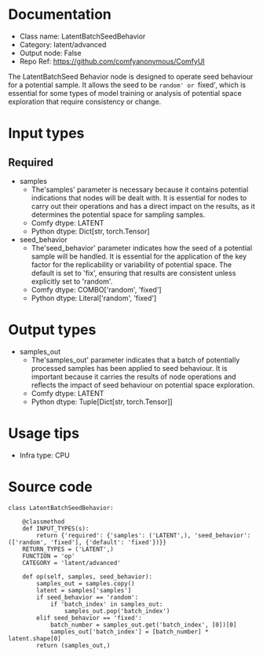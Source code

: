 # Documentation
- Class name: LatentBatchSeedBehavior
- Category: latent/advanced
- Output node: False
- Repo Ref: https://github.com/comfyanonymous/ComfyUI

The LatentBatchSeed Behavior node is designed to operate seed behaviour for a potential sample. It allows the seed to be `random' or `fixed', which is essential for some types of model training or analysis of potential space exploration that require consistency or change.

# Input types
## Required
- samples
    - The'samples' parameter is necessary because it contains potential indications that nodes will be dealt with. It is essential for nodes to carry out their operations and has a direct impact on the results, as it determines the potential space for sampling samples.
    - Comfy dtype: LATENT
    - Python dtype: Dict[str, torch.Tensor]
- seed_behavior
    - The'seed_behavior' parameter indicates how the seed of a potential sample will be handled. It is essential for the application of the key factor for the replicability or variability of potential space. The default is set to 'fix', ensuring that results are consistent unless explicitly set to 'random'.
    - Comfy dtype: COMBO['random', 'fixed']
    - Python dtype: Literal['random', 'fixed']

# Output types
- samples_out
    - The'samples_out' parameter indicates that a batch of potentially processed samples has been applied to seed behaviour. It is important because it carries the results of node operations and reflects the impact of seed behaviour on potential space exploration.
    - Comfy dtype: LATENT
    - Python dtype: Tuple[Dict[str, torch.Tensor]]

# Usage tips
- Infra type: CPU

# Source code
```
class LatentBatchSeedBehavior:

    @classmethod
    def INPUT_TYPES(s):
        return {'required': {'samples': ('LATENT',), 'seed_behavior': (['random', 'fixed'], {'default': 'fixed'})}}
    RETURN_TYPES = ('LATENT',)
    FUNCTION = 'op'
    CATEGORY = 'latent/advanced'

    def op(self, samples, seed_behavior):
        samples_out = samples.copy()
        latent = samples['samples']
        if seed_behavior == 'random':
            if 'batch_index' in samples_out:
                samples_out.pop('batch_index')
        elif seed_behavior == 'fixed':
            batch_number = samples_out.get('batch_index', [0])[0]
            samples_out['batch_index'] = [batch_number] * latent.shape[0]
        return (samples_out,)
```